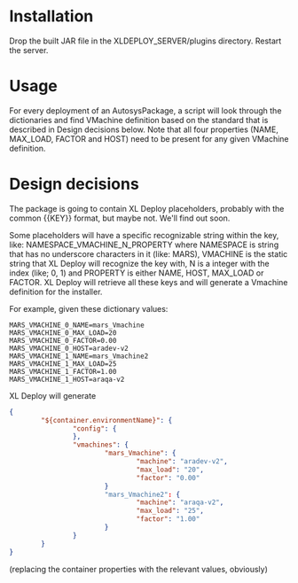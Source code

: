 # Installation
Drop the built JAR file in the XLDEPLOY_SERVER/plugins directory. Restart the server.

# Usage
For every deployment of an AutosysPackage, a script will look through the dictionaries and find VMachine definition based on the standard that is described in Design decisions below. Note that all four properties (NAME, MAX_LOAD, FACTOR and HOST) need to be present for any given VMachine definition. 

# Design decisions
The package is going to contain XL Deploy placeholders, probably with the common {{KEY}} format, but maybe not. We'll find out soon.

Some placeholders will have a specific recognizable string within the key, like: NAMESPACE\_VMACHINE\_N\_PROPERTY where NAMESPACE is string that has no underscore characters in it (like: MARS), VMACHINE is the static string that XL Deploy will recognize the key with, N is a integer with the index (like; 0, 1) and PROPERTY is either NAME, HOST, MAX_LOAD or FACTOR. XL Deploy will retrieve all these keys and will generate a Vmachine definition for the installer.

For example, given these dictionary values:
```properties
MARS_VMACHINE_0_NAME=mars_Vmachine
MARS_VMACHINE_0_MAX_LOAD=20
MARS_VMACHINE_0_FACTOR=0.00
MARS_VMACHINE_0_HOST=aradev-v2
MARS_VMACHINE_1_NAME=mars_Vmachine2
MARS_VMACHINE_1_MAX_LOAD=25
MARS_VMACHINE_1_FACTOR=1.00
MARS_VMACHINE_1_HOST=araqa-v2
```

XL Deploy will generate
```json
{
        "${container.environmentName}": {
                "config": {
                },
                "vmachines": {
                        "mars_Vmachine": {
                                "machine": "aradev-v2",
                                "max_load": "20",
                                "factor": "0.00"
                        }
                        "mars_Vmachine2": {
                                "machine": "araqa-v2",
                                "max_load": "25",
                                "factor": "1.00"
                        }
                }
        }
}
```
(replacing the container properties with the relevant values, obviously)
